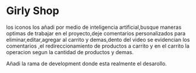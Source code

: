 # Girly Shop
 los iconos los añadi por medio de inteligencia artificial,busque maneras optimas de trabajar en el proyecto,deje comentarios personalizados para eliminar,editar,agregar al carrito y demas,dento del video se evidencian los comentarios ,el redireccionamiento de productos a carrito y en el carrito la operacion segun la cantidad de productos y demas.

 Añadi la rama de development donde esta realmente el desarollo.
